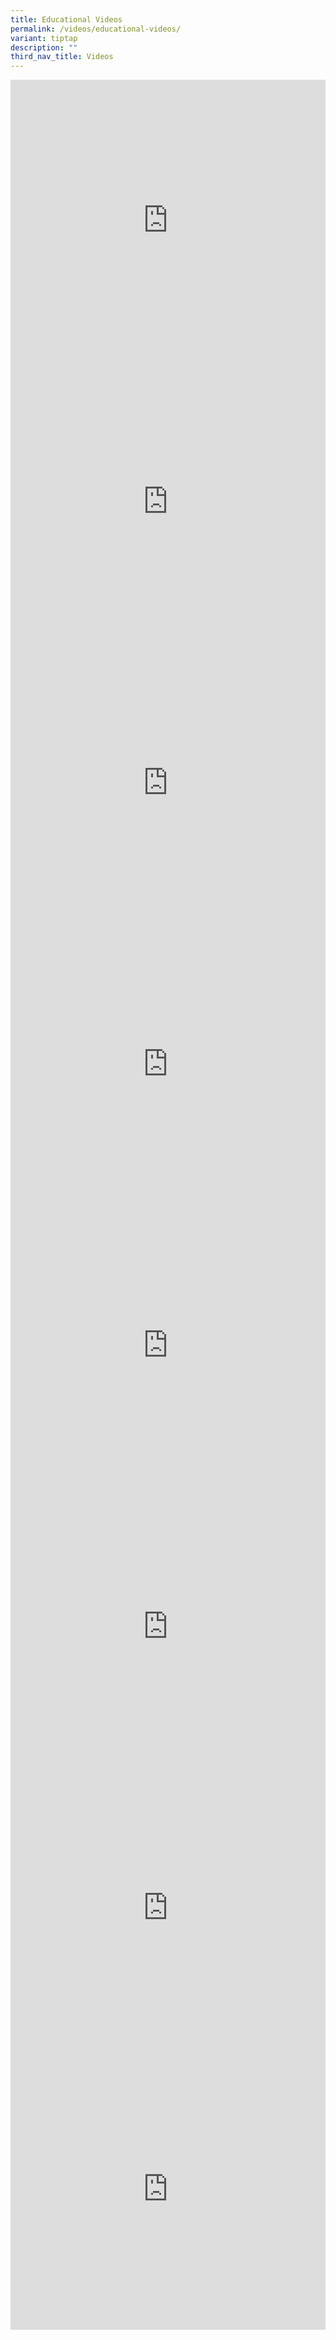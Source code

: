 ```yaml
---
title: Educational Videos
permalink: /videos/educational-videos/
variant: tiptap
description: ""
third_nav_title: Videos
---
```

<div class="iframe-wrapper">
<iframe height="450px" width="100%" allowfullscreen="true" frameborder="0" src="https://www.youtube.com/embed/jRH44y73pZ4?rel=0"></iframe>
</div>
<div class="iframe-wrapper">
<iframe height="450px" width="100%" allowfullscreen="true" frameborder="0" src="https://www.youtube.com/embed/oXqPLMwK3DE?rel=0"></iframe>
</div>
<div class="iframe-wrapper">
<iframe height="450px" width="100%" allowfullscreen="true" frameborder="0" src="https://www.youtube.com/embed/c55tj2RvCk0?rel=0"></iframe>
</div>
<div class="iframe-wrapper">
<iframe height="450px" width="100%" allowfullscreen="true" frameborder="0" src="https://www.youtube.com/embed/CQZfG6ns9ss?rel=0"></iframe>
</div>
<div class="iframe-wrapper">
<iframe height="450px" width="100%" allowfullscreen="true" frameborder="0" src="https://www.youtube.com/embed/ERnvwXADRZY?rel=0"></iframe>
</div>
<div class="iframe-wrapper">
<iframe height="450px" width="100%" allowfullscreen="true" frameborder="0" src="https://www.youtube.com/embed/7HUKURRekxU?rel=0"></iframe>
</div>
<div class="iframe-wrapper">
<iframe height="450px" width="100%" allowfullscreen="true" frameborder="0" src="https://www.youtube.com/embed/GDms9X9rFAg?rel=0"></iframe>
</div>
<div class="iframe-wrapper">
<iframe height="450px" width="100%" allowfullscreen="true" frameborder="0" src="https://www.youtube.com/embed/g2HSjSBYbCM?rel=0"></iframe>
</div>
<p></p>